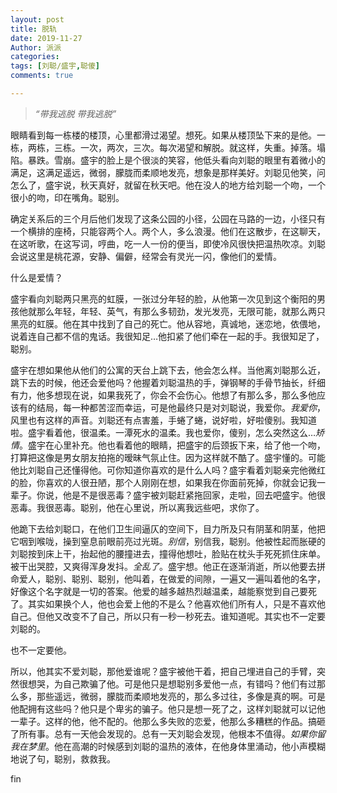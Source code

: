 ```yaml
---
layout: post
title: 脱轨
date: 2019-11-27
Author: 派派
categories: 
tags: [刘聪/盛宇,聪傻]
comments: true

---
```


> *“带我逃脱 带我逃脱”*

眼睛看到每一栋楼的楼顶，心里都滑过渴望。想死。如果从楼顶坠下来的是他。一栋，两栋，三栋。一次，两次，三次。每次渴望和解脱。就这样，失重。掉落。塌陷。暴跌。雪崩。盛宇的脸上是个很淡的笑容，他低头看向刘聪的眼里有着微小的满足，这满足遥远，微弱，朦胧而柔顺地发亮，想象是那样美好。刘聪见他笑，问怎么了，盛宇说，秋天真好，就留在秋天吧。他在没人的地方给刘聪一个吻，一个很小的吻，印在嘴角。聪别。

确定关系后的三个月后他们发现了这条公园的小径，公园在马路的一边，小径只有一个横排的座椅，只能容两个人。两个人，多么浪漫。他们在这散步，在这聊天，在这听歌，在这写词，哼曲，吃一人一份的便当，即使冷风很快把温热吹凉。刘聪会说这里是桃花源，安静、偏僻，经常会有灵光一闪，像他们的爱情。

什么是爱情？

盛宇看向刘聪两只黑亮的虹膜，一张过分年轻的脸，从他第一次见到这个衡阳的男孩他就那么年轻，年轻、英气，有那么多韧劲，发光发亮，无限可能，就那么两只黑亮的虹膜。他在其中找到了自己的死亡。他从容地，真诚地，迷恋地，依偎地，说着连自己都不信的鬼话。我很知足…他扣紧了他们牵在一起的手。我很知足了，聪别。

盛宇在想如果他从他们的公寓的天台上跳下去，他会怎么样。当他离刘聪那么近，跳下去的时候，他还会爱他吗？他握着刘聪温热的手，弹钢琴的手骨节抽长，纤细有力，他多想现在说，如果我死了，你会不会伤心。他想了有那么多，那么多他应该有的结局，每一种都苦涩而幸运，可是他最终只是对刘聪说，我爱你。*我爱你*，风里也有这样的声音。刘聪还有点害羞，手蜷了蜷，说好啦，好啦傻别。我知道啦。盛宇看着他，很温柔。一潭死水的温柔。我也爱你，傻别，怎么突然这么…*矫情*。盛宇在心里补充。他也看着他的眼睛，把盛宇的后颈扳下来，给了他一个吻，打算把这像是男女朋友拍拖的暧昧气氛止住。因为这样就不酷了。盛宇懂的。可能他比刘聪自己还懂得他。可你知道你喜欢的是什么人吗？盛宇看着刘聪亲完他微红的脸，你喜欢的人很丑陋，那个人刚刚在想，如果我在你面前死掉，你就会记我一辈子。你说，他是不是很恶毒？盛宇被刘聪赶紧拖回家，走啦，回去吧盛宇。他很恶毒。我很恶毒。聪别，他在心里说，所以离我远些吧，求你了。

他跪下去给刘聪口，在他们卫生间逼仄的空间下，目力所及只有阴茎和阴茎，他把它咽到喉咙，操到窒息前眼前亮过光斑。*别信*，别信我，聪别。他被性起而胀硬的刘聪按到床上干，抬起他的腰撞进去，撞得他想吐，脸贴在枕头手死死抓住床单。被干出哭腔，又爽得浑身发抖。*全乱了*。盛宇想。他正在逐渐消逝，所以他要去拼命爱人，聪别、聪别、聪别，他叫着，在做爱的间隙，一遍又一遍叫着他的名字，好像这个名字就是一切的答案。他爱的越多越热烈越温柔，越能察觉到自己要死了。其实如果换个人，他也会爱上他的不是么？他喜欢他们所有人，只是不喜欢他自己。但他又改变不了自己，所以只有一秒一秒死去。谁知道呢。其实也不一定要刘聪的。

也不一定要他。

所以，他其实不爱刘聪，那他爱谁呢？盛宇被他干着，把自己埋进自己的手臂，突然很想哭，为自己欺骗了他。可是他只是想聪别多爱他一点，有错吗？他们有过那么多，那些遥远，微弱，朦胧而柔顺地发亮的，那么多过往，多像是真的啊。可是他配拥有这些吗？他只是个卑劣的骗子。他只是想一死了之，这样刘聪就可以记他一辈子。这样的他，他不配的。他那么多失败的恋爱，他那么多糟糕的作品。搞砸了所有事。总有一天他会发现的。总有一天刘聪会发现，他根本不值得。*如果你留我在梦里*。他在高潮的时候感到刘聪的温热的液体，在他身体里涌动，他小声模糊地说了句，聪别，救救我。

fin

